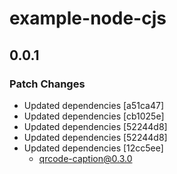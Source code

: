 # example-node-cjs

## 0.0.1

### Patch Changes

- Updated dependencies [a51ca47]
- Updated dependencies [cb1025e]
- Updated dependencies [52244d8]
- Updated dependencies [52244d8]
- Updated dependencies [12cc5ee]
  - qrcode-caption@0.3.0
